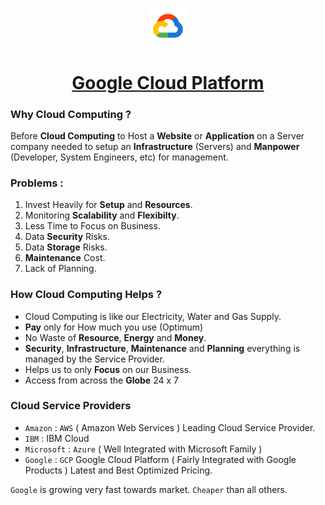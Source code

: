 <p align=center><img src='Cloud.png' width=12%></p>

<h1 align=center><a href='https://cloud.google.com/'>Google Cloud Platform</a></h1>

### Why Cloud Computing ?

Before **Cloud Computing** to Host a **Website** or **Application** on a Server company needed to setup an **Infrastructure** (Servers) and **Manpower** (Developer, System Engineers, etc) for management.

### Problems :
1. Invest Heavily for **Setup** and **Resources**.
2. Monitoring **Scalability** and **Flexibilty**.
3. Less Time to Focus on Business.
4. Data **Security** Risks.
5. Data **Storage** Risks.
6. **Maintenance** Cost. 
7. Lack of Planning.

### How Cloud Computing Helps ?

- Cloud Computing is like our Electricity, Water and Gas Supply.
- **Pay** only for How much you use (Optimum)
- No Waste of **Resource**, **Energy** and **Money**.
- **Security**, **Infrastructure**, **Maintenance** and **Planning** everything is managed by the Service Provider.
- Helps us to only **Focus** on our Business.
- Access from across the **Globe** 24 x 7 

### Cloud Service Providers 

- `Amazon` : `AWS` ( Amazon Web Services ) Leading Cloud Service Provider.
- `IBM` : IBM Cloud
- `Microsoft` : `Azure` ( Well Integrated with Microsoft Family )
- `Google` : `GCP` Google Cloud Platform ( Fairly Integrated with Google Products ) Latest and Best Optimized Pricing. 

`Google` is growing very fast towards market. `Cheaper` than all others.
